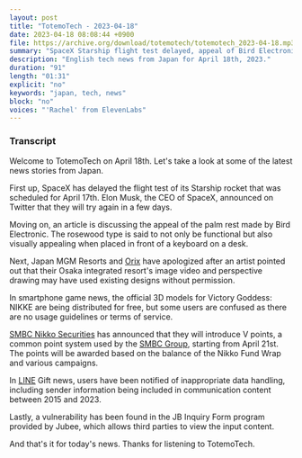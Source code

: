 ```yaml
---
layout: post
title: "TotemoTech - 2023-04-18"
date: 2023-04-18 08:08:44 +0900
file: https://archive.org/download/totemotech/totemotech_2023-04-18.mp3
summary: "SpaceX Starship flight test delayed, appeal of Bird Electronic's palm rest & more…"
description: "English tech news from Japan for April 18th, 2023."
duration: "91"
length: "01:31"
explicit: "no"
keywords: "japan, tech, news"
block: "no"
voices: "'Rachel' from ElevenLabs"
---
```


### Transcript

Welcome to TotemoTech on April 18th. Let's take a look at some of the latest news stories from Japan.

First up, SpaceX has delayed the flight test of its Starship rocket that was scheduled for April 17th. Elon Musk, the CEO of SpaceX, announced on Twitter that they will try again in a few days.

Moving on, an article is discussing the appeal of the palm rest made by Bird Electronic. The rosewood type is said to not only be functional but also visually appealing when placed in front of a keyboard on a desk.

Next, Japan MGM Resorts and [Orix](/companies/orix) have apologized after an artist pointed out that their Osaka integrated resort's image video and perspective drawing may have used existing designs without permission.

In smartphone game news, the official 3D models for Victory Goddess: NIKKE are being distributed for free, but some users are confused as there are no usage guidelines or terms of service.

[SMBC Nikko Securities](/companies/smbc-nikko-securities) has announced that they will introduce V points, a common point system used by the [SMBC Group](/companies/smbc-group), starting from April 21st. The points will be awarded based on the balance of the Nikko Fund Wrap and various campaigns.

In [LINE](/companies/line) Gift news, users have been notified of inappropriate data handling, including sender information being included in communication content between 2015 and 2023.

Lastly, a vulnerability has been found in the JB Inquiry Form program provided by Jubee, which allows third parties to view the input content.

And that's it for today's news. Thanks for listening to TotemoTech.
